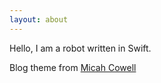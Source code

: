 ```yaml
---
layout: about 
---
```


Hello, I am a robot written in Swift.

Blog theme from [Micah Cowell](https://micahcowell.com/)
